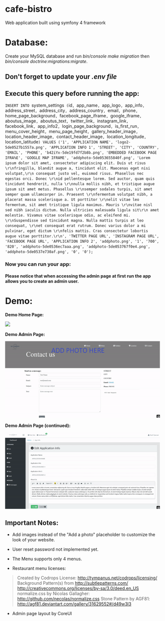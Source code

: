 # cafe-bistro
Web application built using symfony 4 framework

# Database:
Create your MySQL database and run _bin/console make migration_ then _bin/console doctrine:migrations:migrate_.

## Don't forget to update your _.env file_

## Execute this query before running the app:

`INSERT INTO `system_settings` (`id`, `app_name`, `app_logo`, `app_info`, `address_street`, `address_city`, `address_country`, `email`, `phone`, `home_page_background`, `facebook_page_iframe`, `google_iframe`, `aboutus_image`, `aboutus_text`, `twitter_link`, `instagram_link`, `facebook_link`, `app_info2`, `login_page_background`, `is_first_run`, `menu_cover_height`, `menu_page_height`, `gallery_header_image`, `location_header_image`, `contact_header_image`, `location_longitude`, `location_latitude`) VALUES ('1', 'APPLICATION NAME', 'logo2-5de0527b1557a.png', 'APPLICATION INFO 1', 'STREET', 'CITY', 'COUNTRY', 'EMAIL', 'PHONE', 'b42iYx-5de19fd7f2b8b.png', 'EMBEDDED FACEBOOK PAGE IFRA%E', 'GOOGLE MAP IFRAME', 'addphoto-5de053655840f.png', 'Lorem ipsum dolor sit amet, consectetur adipiscing elit. Duis ut risus \r\nfringilla, blandit augue a, tincidunt elit. Maecenas eget nisi volutpat,\r\n consequat justo vel, euismod risus. Phasellus nec egestas orci. Donec \r\nid pellentesque lorem. Sed auctor, quam quis tincidunt hendrerit, nulla \r\nnulla mollis nibh, et tristique augue ipsum sit amet metus. Phasellus \r\nsemper sodales turpis, sit amet semper quam ullamcorper in. Praesent \r\nfermentum volutpat nibh, a placerat massa scelerisque a. Ut porttitor \r\nelit vitae leo fermentum, sit amet tristique ligula maximus. Mauris \r\nvitae nisl sed nibh iaculis dictum. Nulla ultricies malesuada ligula sit\r\n amet molestie. Vivamus vitae scelerisque odio, ac eleifend mi. \r\nSuspendisse sed tincidunt magna. Nulla mattis turpis at leo consequat, \r\net consequat erat rutrum. Donec varius dolor a mi pulvinar, eget dictum \r\nfelis mattis. Cras consectetur lobortis augue vitae porttitor.\r\n', 'TWITTER PAGE URL', 'INSTAGRAM PAGE URL', 'FACEBOOK PAGE URL', 'APPLICATION INFO 2', 'addphoto.png', '1', '700', '820', 'addphoto-5de0536ec7aaa.png', 'addphoto-5de053767f0e4.png', 'addphoto-5de0537e730af.png', '0', '0');`

### Now you can run your app:
#### Please notice that when accessing the admin page at first run the app allows you to create an admin user. 


# Demo:

**Demo Home Page:**

<img src="ezgif.com-video-to-gif.gif" /> 

**Demo Admin Page:**

<img src="ezgif.com-video-to-gif(1).gif" /> 


**Demo Admin Page (continued):**

<img src="ezgif.com-video-to-gif(2).gif" /> 


## Important Notes:

* Add images instead of the "Add a photo" placeholder to customize the look of your website.

* User reset password not implemented yet.

* The Menu supports only 4 menus.

* Restaurant menu licenses:
> Created by Codrops
> License: http://tympanus.net/codrops/licensing/
> Background Pattern(s) from http://subtlepatterns.com/
> http://creativecommons.org/licenses/by-sa/3.0/deed.en_US
> normalize.css by Nicolas Gallagher: http://github.com/necolas/normalize.css
> Stone Pattern by AGF81:
http://agf81.deviantart.com/gallery/31629552#/d49w3l3

* Admin page layout by CoreUI
